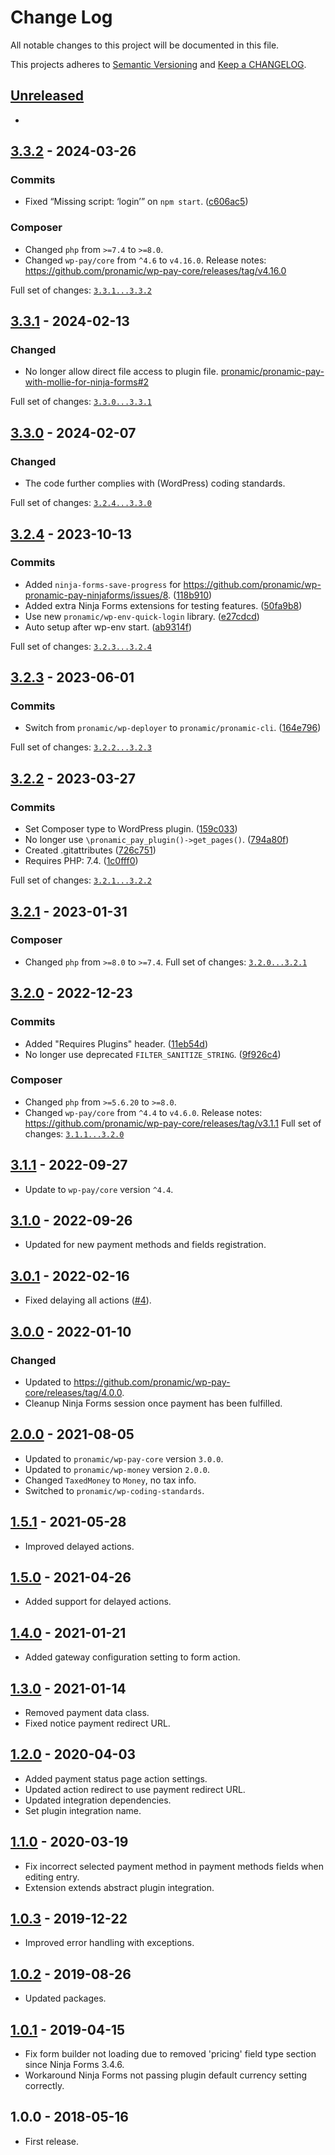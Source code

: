 # Change Log

All notable changes to this project will be documented in this file.

This projects adheres to [Semantic Versioning](http://semver.org/) and [Keep a CHANGELOG](http://keepachangelog.com/).

## [Unreleased][unreleased]
-

## [3.3.2] - 2024-03-26

### Commits

- Fixed “Missing script: ‘login’” on `npm start`. ([c606ac5](https://github.com/pronamic/wp-pronamic-pay-ninjaforms/commit/c606ac5cdf9d5b8589539279b2a6f33fc3b64e79))

### Composer

- Changed `php` from `>=7.4` to `>=8.0`.
- Changed `wp-pay/core` from `^4.6` to `v4.16.0`.
	Release notes: https://github.com/pronamic/wp-pay-core/releases/tag/v4.16.0

Full set of changes: [`3.3.1...3.3.2`][3.3.2]

[3.3.2]: https://github.com/pronamic/wp-pronamic-pay-ninjaforms/compare/v3.3.1...v3.3.2

## [3.3.1] - 2024-02-13

### Changed

- No longer allow direct file access to plugin file. [pronamic/pronamic-pay-with-mollie-for-ninja-forms#2](https://github.com/pronamic/pronamic-pay-with-mollie-for-ninja-forms/issues/2)

Full set of changes: [`3.3.0...3.3.1`][3.3.1]

[3.3.1]: https://github.com/pronamic/wp-pronamic-pay-ninjaforms/compare/v3.3.0...v3.3.1

## [3.3.0] - 2024-02-07

### Changed

- The code further complies with (WordPress) coding standards.

Full set of changes: [`3.2.4...3.3.0`][3.3.0]

[3.3.0]: https://github.com/pronamic/wp-pronamic-pay-ninjaforms/compare/v3.2.4...v3.3.0

## [3.2.4] - 2023-10-13

### Commits

- Added `ninja-forms-save-progress` for https://github.com/pronamic/wp-pronamic-pay-ninjaforms/issues/8. ([118b910](https://github.com/pronamic/wp-pronamic-pay-ninjaforms/commit/118b910a662684845f8b5221ed99b6e9983516bd))
- Added extra Ninja Forms extensions for testing features. ([50fa9b8](https://github.com/pronamic/wp-pronamic-pay-ninjaforms/commit/50fa9b83b9a937ce04295edc15ef360549201de7))
- Use new `pronamic/wp-env-quick-login` library. ([e27cdcd](https://github.com/pronamic/wp-pronamic-pay-ninjaforms/commit/e27cdcd34ec243d958661930c0fb4ea42e6c2aa1))
- Auto setup after wp-env start. ([ab9314f](https://github.com/pronamic/wp-pronamic-pay-ninjaforms/commit/ab9314f17efc3cc483a02da3c39c72d39d1388b5))

Full set of changes: [`3.2.3...3.2.4`][3.2.4]

[3.2.4]: https://github.com/pronamic/wp-pronamic-pay-ninjaforms/compare/v3.2.3...v3.2.4

## [3.2.3] - 2023-06-01

### Commits

- Switch from `pronamic/wp-deployer` to `pronamic/pronamic-cli`. ([164e796](https://github.com/pronamic/wp-pronamic-pay-ninjaforms/commit/164e7962e904abcce23ec5fb9e288c6cf779384b))

Full set of changes: [`3.2.2...3.2.3`][3.2.3]

[3.2.3]: https://github.com/pronamic/wp-pronamic-pay-ninjaforms/compare/v3.2.2...v3.2.3

## [3.2.2] - 2023-03-27

### Commits

- Set Composer type to WordPress plugin. ([159c033](https://github.com/pronamic/wp-pronamic-pay-ninjaforms/commit/159c033491ae296a8bb6f13f19a413fbb589ba90))
- No longer use `\pronamic_pay_plugin()->get_pages()`. ([794a80f](https://github.com/pronamic/wp-pronamic-pay-ninjaforms/commit/794a80f1b1f908f7fa20a5908678f3bc4d125d8d))
- Created .gitattributes ([726c751](https://github.com/pronamic/wp-pronamic-pay-ninjaforms/commit/726c751d0379744074b2b328f023fd04a215bc5c))
- Requires PHP: 7.4. ([1c0fff0](https://github.com/pronamic/wp-pronamic-pay-ninjaforms/commit/1c0fff0762cdd8caddb01ee3473a6e507aa8902b))

Full set of changes: [`3.2.1...3.2.2`][3.2.2]

[3.2.2]: https://github.com/pronamic/wp-pronamic-pay-ninjaforms/compare/v3.2.1...v3.2.2

## [3.2.1] - 2023-01-31
### Composer

- Changed `php` from `>=8.0` to `>=7.4`.
Full set of changes: [`3.2.0...3.2.1`][3.2.1]

[3.2.1]: https://github.com/pronamic/wp-pronamic-pay-ninjaforms/compare/v3.2.0...v3.2.1

## [3.2.0] - 2022-12-23

### Commits

- Added "Requires Plugins" header. ([11eb54d](https://github.com/pronamic/wp-pronamic-pay-ninjaforms/commit/11eb54d579dfe39caa0cbf0fbc3c0031717f7d1c))
- No longer use deprecated `FILTER_SANITIZE_STRING`. ([9f926c4](https://github.com/pronamic/wp-pronamic-pay-ninjaforms/commit/9f926c4e265408c563c1548ca2007dd7be5c2536))

### Composer

- Changed `php` from `>=5.6.20` to `>=8.0`.
- Changed `wp-pay/core` from `^4.4` to `v4.6.0`.
	Release notes: https://github.com/pronamic/wp-pay-core/releases/tag/v3.1.1
Full set of changes: [`3.1.1...3.2.0`][3.2.0]

[3.2.0]: https://github.com/pronamic/wp-pronamic-pay-ninjaforms/compare/v3.1.1...v3.2.0

## [3.1.1] - 2022-09-27
- Update to `wp-pay/core` version `^4.4`.

## [3.1.0] - 2022-09-26
- Updated for new payment methods and fields registration.

## [3.0.1] - 2022-02-16
- Fixed delaying all actions ([#4](https://github.com/pronamic/wp-pronamic-pay-ninjaforms/issues/4)).

## [3.0.0] - 2022-01-10
### Changed
- Updated to https://github.com/pronamic/wp-pay-core/releases/tag/4.0.0.
- Cleanup Ninja Forms session once payment has been fulfilled.

## [2.0.0] - 2021-08-05
- Updated to `pronamic/wp-pay-core`  version `3.0.0`.
- Updated to `pronamic/wp-money`  version `2.0.0`.
- Changed `TaxedMoney` to `Money`, no tax info.
- Switched to `pronamic/wp-coding-standards`.

## [1.5.1] - 2021-05-28
- Improved delayed actions.

## [1.5.0] - 2021-04-26
- Added support for delayed actions.

## [1.4.0] - 2021-01-21
- Added gateway configuration setting to form action.

## [1.3.0] - 2021-01-14
- Removed payment data class.
- Fixed notice payment redirect URL.

## [1.2.0] - 2020-04-03
- Added payment status page action settings.
- Updated action redirect to use payment redirect URL.
- Updated integration dependencies.
- Set plugin integration name.

## [1.1.0] - 2020-03-19
- Fix incorrect selected payment method in payment methods fields when editing entry.
- Extension extends abstract plugin integration.

## [1.0.3] - 2019-12-22
- Improved error handling with exceptions.

## [1.0.2] - 2019-08-26
- Updated packages.

## [1.0.1] - 2019-04-15
- Fix form builder not loading due to removed 'pricing' field type section since Ninja Forms 3.4.6.
- Workaround Ninja Forms not passing plugin default currency setting correctly.

## 1.0.0 - 2018-05-16
- First release.

[unreleased]: https://github.com/pronamic/wp-pronamic-pay-ninjaforms/compare/3.1.1...HEAD
[3.1.1]: https://github.com/pronamic/wp-pronamic-pay-ninjaforms/compare/3.1.0...3.1.1
[3.1.0]: https://github.com/pronamic/wp-pronamic-pay-ninjaforms/compare/3.0.1...3.1.0
[3.0.1]: https://github.com/pronamic/wp-pronamic-pay-ninjaforms/compare/3.0.0...3.0.1
[3.0.0]: https://github.com/wp-pay-extensions/ninjaforms/compare/2.0.0...3.0.0
[2.0.0]: https://github.com/wp-pay-extensions/ninjaforms/compare/1.5.0...2.0.0
[1.5.1]: https://github.com/wp-pay-extensions/ninjaforms/compare/1.5.0...1.5.1
[1.5.0]: https://github.com/wp-pay-extensions/ninjaforms/compare/1.4.0...1.5.0
[1.4.0]: https://github.com/wp-pay-extensions/ninjaforms/compare/1.3.0...1.4.0
[1.3.0]: https://github.com/wp-pay-extensions/ninjaforms/compare/1.2.0...1.3.0
[1.2.0]: https://github.com/wp-pay-extensions/ninjaforms/compare/1.1.0...1.2.0
[1.1.0]: https://github.com/wp-pay-extensions/ninjaforms/compare/1.0.3...1.1.0
[1.0.3]: https://github.com/wp-pay-extensions/ninjaforms/compare/1.0.2...1.0.3
[1.0.2]: https://github.com/wp-pay-extensions/ninjaforms/compare/1.0.1...1.0.2
[1.0.1]: https://github.com/wp-pay-extensions/ninjaforms/compare/1.0.0...1.0.1

